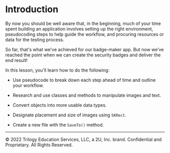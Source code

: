 # Introduction
By now you should be well aware that, in the beginning, much of your time spent building an application involves setting up the right environment, pseudocoding steps to help guide the workflow, and procuring resources or data for the testing process.

So far, that's what we've achieved for our badge-maker app. But now we’ve reached the point when we can create the security badges and deliver the end result!

In this lesson, you'll learn how to do the following:

* Use pseudocode to break down each step ahead of time and outline your workflow.

* Research and use classes and methods to manipulate images and text.

* Convert objects into more usable data types.

* Designate placement and size of images using `SKRect`.

* Create a new file with the `SaveTo()` method.

---
© 2022 Trilogy Education Services, LLC, a 2U, Inc. brand. Confidential and Proprietary. All Rights Reserved.